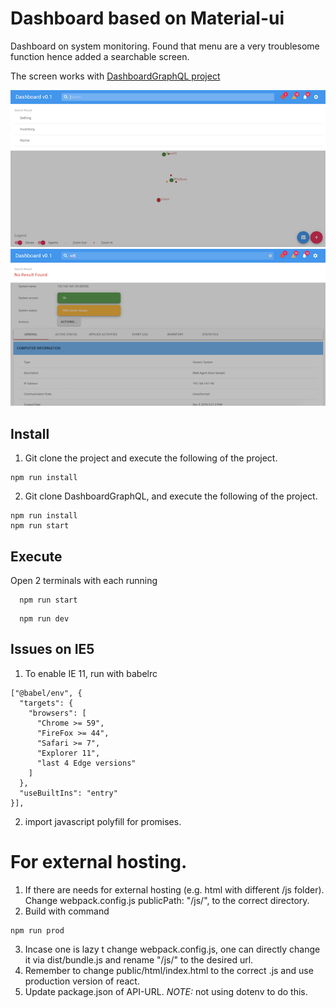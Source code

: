 # Dashboard based on Material-ui
Dashboard on system monitoring. Found that menu are a very troublesome function
hence added a searchable screen.

The screen works with [DashboardGraphQL project](https://github.com/yoonghan/DashboardGraphQL/)

![alt text](gitimg/screenshot1.png?raw=true)
![alt text](gitimg/screenshot2.png?raw=true)

## Install
1. Git clone the project and execute the following of the project.

```
npm run install
```

2. Git clone DashboardGraphQL, and execute the following of the project.

```
npm run install
npm run start
```

## Execute
Open 2 terminals with each running
```
  npm run start
```
```
  npm run dev
```

## Issues on IE5

1. To enable IE 11, run with babelrc
```
["@babel/env", {
  "targets": {
    "browsers": [
      "Chrome >= 59",
      "FireFox >= 44",
      "Safari >= 7",
      "Explorer 11",
      "last 4 Edge versions"
    ]
  },
  "useBuiltIns": "entry"
}],
```
2. import javascript polyfill for promises.

# For external hosting.
1. If there are needs for external hosting (e.g. html with different /js folder). Change webpack.config.js publicPath: "/js/", to the correct directory.
2. Build with command

```
npm run prod
```

3. Incase one is lazy t change webpack.config.js, one can directly change it via dist/bundle.js and rename "/js/" to the desired url.
4. Remember to change public/html/index.html to the correct .js and use production version of react.
5. Update package.json of API-URL. *NOTE:* not using dotenv to do this.
